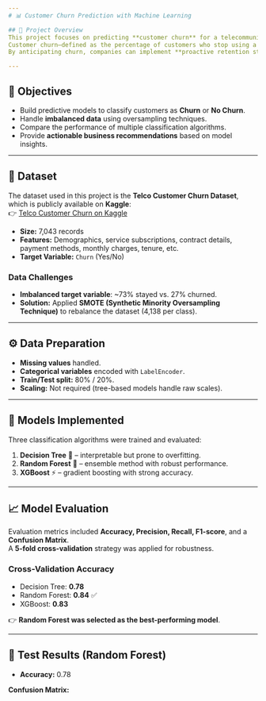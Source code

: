 ```yaml
---
# 📊 Customer Churn Prediction with Machine Learning

## 📌 Project Overview
This project focuses on predicting **customer churn** for a telecommunications company using **supervised Machine Learning** models.  
Customer churn—defined as the percentage of customers who stop using a service—is a critical metric for telecom businesses.  
By anticipating churn, companies can implement **proactive retention strategies**, optimize costs, and improve customer lifetime value.  

---
```


## 🎯 Objectives
- Build predictive models to classify customers as **Churn** or **No Churn**.  
- Handle **imbalanced data** using oversampling techniques.  
- Compare the performance of multiple classification algorithms.  
- Provide **actionable business recommendations** based on model insights.  

---

## 📂 Dataset
The dataset used in this project is the **Telco Customer Churn Dataset**, which is publicly available on **Kaggle**:  
👉 [Telco Customer Churn on Kaggle](https://www.kaggle.com/blastchar/telco-customer-churn)  

- **Size:** 7,043 records  
- **Features:** Demographics, service subscriptions, contract details, payment methods, monthly charges, tenure, etc.  
- **Target Variable:** `Churn` (Yes/No)  

### Data Challenges
- **Imbalanced target variable**: ~73% stayed vs. 27% churned.  
- **Solution:** Applied **SMOTE (Synthetic Minority Oversampling Technique)** to rebalance the dataset (4,138 per class).  

---

## ⚙️ Data Preparation
- **Missing values** handled.  
- **Categorical variables** encoded with `LabelEncoder`.  
- **Train/Test split:** 80% / 20%.  
- **Scaling:** Not required (tree-based models handle raw scales).  

---

## 🤖 Models Implemented
Three classification algorithms were trained and evaluated:  

1. **Decision Tree** 🌳 – interpretable but prone to overfitting.  
2. **Random Forest** 🌲 – ensemble method with robust performance.  
3. **XGBoost** ⚡ – gradient boosting with strong accuracy.  

---

## 📈 Model Evaluation
Evaluation metrics included **Accuracy, Precision, Recall, F1-score**, and a **Confusion Matrix**.  
A **5-fold cross-validation** strategy was applied for robustness.  

### Cross-Validation Accuracy
- Decision Tree: **0.78**  
- Random Forest: **0.84** ✅  
- XGBoost: **0.83**  

👉 **Random Forest was selected as the best-performing model**.  

---

## 🧪 Test Results (Random Forest)
- **Accuracy:** 0.78  

**Confusion Matrix:**  

